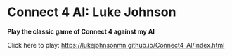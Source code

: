 # Connect 4 AI: Luke Johnson

**Play the classic game of Connect 4 against my AI**

Click here to play:
https://lukejohnsonmn.github.io/Connect4-AI/index.html
